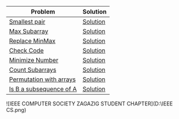 | Problem                                          | Solution                                     |
| -------------------------------------------------| --------------------------------------------|
| [Smallest pair](https://codeforces.com/group/MWSDmqGsZm/contest/219774/problem/I)         | [Solution](./Smallest_Pair.cpp)|
| [Max Subarray](https://codeforces.com/group/MWSDmqGsZm/contest/219774/problem/L)          | [Solution](./Max_Subarray.cpp)|
| [Replace MinMax](https://codeforces.com/group/MWSDmqGsZm/contest/219774/problem/M)        | [Solution](./Replace_MinMax.cpp)|
| [Check Code](https://codeforces.com/group/MWSDmqGsZm/contest/219774/problem/N)            | [Solution](./Check_Code.cpp)|
| [Minimize Number](https://codeforces.com/group/MWSDmqGsZm/contest/219774/problem/P)       | [Solution](./Minimize_Number.cpp)|
| [Count Subarrays](https://codeforces.com/group/MWSDmqGsZm/contest/219774/problem/Q)       | [Solution](./Count_Subarrays.cpp)|
| [Permutation with arrays](https://codeforces.com/group/MWSDmqGsZm/contest/219774/problem/R)| [Solution](./Permutation_with_arrays.cpp)|
| [Is B a subsequence of A](https://codeforces.com/group/MWSDmqGsZm/contest/219774/problem/U)| [Solution](./Is_B_a_subsequence_of_A.cpp)|

![IEEE COMPUTER SOCIETY ZAGAZIG STUDENT CHAPTER](D:\IEEE CS.png)